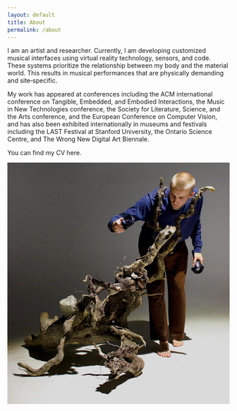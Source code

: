 ```yaml
---
layout: default
title: About
permalink: /about
---
```


I am an artist and researcher. Currently, I am developing customized musical interfaces using virtual reality technology, sensors, and code. These systems prioritize the relationship between my body and the material world. This results in musical performances that are physically demanding and site‑specific.

My work has appeared at conferences including the ACM international conference on Tangible, Embedded, and Embodied Interactions, the Music in New Technologies conference, the Society for Literature, Science, and the Arts conference, and the European Conference on Computer Vision, and has also been exhibited internationally in museums and festivals including the LAST Festival at Stanford University, the Ontario Science Centre, and The Wrong New Digital Art Biennale.

You can find my CV here.

![](/assets/img/misc/rafull.jpg)

